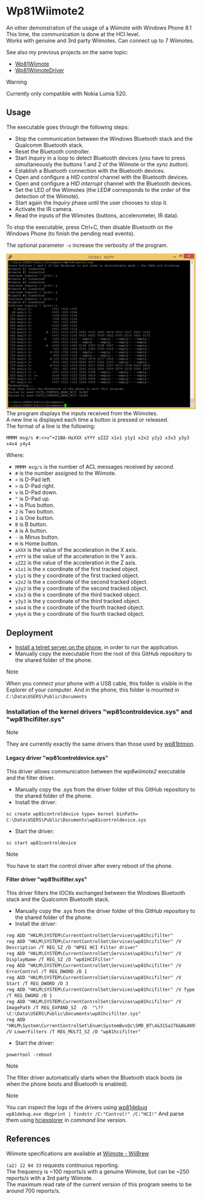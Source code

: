 # Wp81Wiimote2

An other demonstration of the usage of a Wiimote with Windows Phone 8.1  
This time, the communication is done at the HCI level.  
Works with genuine and 3rd party Wiimotes. 
Can connect up to 7 Wiimotes.

See also my previous projects on the same topic:  
- [Wp81Wiimote](https://github.com/fredericGette/Wp81Wiimote)
- [Wp81WiimoteDriver](https://github.com/fredericGette/Wp81WiimoteDriver)

> [!WARNING]
> Currently only compatible with Nokia Lumia 520.  

## Usage

The executable goes through the following steps:  
- Stop the communication between the Windows Bluetooth stack and the Qualcomm Bluetooth stack.  
- Reset the Bluetooth controller.  
- Start *Inquiry* in a loop to detect Bluetooth devices (you have to press simultaneously the buttons 1 and 2 of the Wiimote or the _sync button_). 
- Establish a Bluetooth connection with the Bluetooth devices.
- Open and configure a *HID control* channel with the Bluetooth devices.
- Open and configure a *HID interrupt* channel with the Bluetooth devices.
- Set the LED of the Wiimotes (the LED# corresponds to the order of the detection of the Wiimote).
- Start again the *Inquiry* phase until the user chooses to stop it.
- Activate the IR camera.
- Read the inputs of the Wiimotes (buttons, accelerometer, IR data).

To stop the executable, press Ctrl+C, then disable Bluetooth on the Windows Phone (to finish the pending read events).  

The optional parameter `-v` increase the verbosity of the program.

![Example](Capture01.PNG)
The program displays the inputs received from the Wiimotes.  
A new line is displayed each time a button is pressed or released.  
The format of a line is the following:  
```
MMMM msg/s #:<>v^+21BA-H±XXX ±YYY ±ZZZ x1x1 y1y1 x2x2 y2y2 x3x3 y3y3 x4x4 y4y4
```
Where:
- `MMMM msg/s` is the number of ACL messages received by second.
- `#` is the number assigned to the Wiimote.
- `<` is D-Pad left.
- `>` is D-Pad right.
- `v` is D-Pad down.
- `^` is D-Pad up.
- `+` is Plus button.
- `2` is Two button.
- `1` is One button.
- `B` is B button.
- `A` is A button.
- `-` is Minus button.
- `H` is Home button.
- `±XXX` is the value of the acceleration in the X axis.
- `±YYY` is the value of the acceleration in the Y axis.
- `±ZZZ` is the value of the acceleration in the Z axis.
- `x1x1` is the x coordinate of the first tracked object.
- `y1y1` is the y coordinate of the first tracked object.
- `x2x2` is the x coordinate of the second tracked object.
- `y2y2` is the y coordinate of the second tracked object.
- `x3x3` is the x coordinate of the third tracked object.
- `y3y3` is the y coordinate of the third tracked object.
- `x4x4` is the x coordinate of the fourth tracked object.
- `y4y4` is the y coordinate of the fourth tracked object.
  
## Deployment

- [Install a telnet server on the phone](https://github.com/fredericGette/wp81documentation/tree/main/telnetOverUsb#readme), in order to run the application.  
- Manually copy the executable from the root of this GitHub repository to the shared folder of the phone.
> [!NOTE]
> When you connect your phone with a USB cable, this folder is visible in the Explorer of your computer. And in the phone, this folder is mounted in `C:\Data\USERS\Public\Documents`  

### Installation of the kernel drivers "wp81controldevice.sys" and "wp81hcifilter.sys"

> [!NOTE]
> They are currently exactly the same drivers than those used by [wp81btmon](https://github.com/fredericGette/wp81btmon).  

#### Legacy driver "wp81controldevice.sys"

This driver allows communication between the *wp8wiimote2* executable and the filter driver.

- Manually copy the .sys from the driver folder of this GitHub repository to the shared folder of the phone.
- Install the driver:
```
sc create wp81controldevice type= kernel binPath= C:\Data\USERS\Public\Documents\wp81controldevice.sys
```
- Start the driver:
```
sc start wp81controldevice
```

> [!NOTE]
> You have to start the control driver after every reboot of the phone.  

#### Filter driver "wp81hcifilter.sys"

This driver filters the IOCtls exchanged between the Windows Bluetooth stack and the Qualcomm Bluetooth stack.

- Manually copy the .sys from the driver folder of this GitHub repository to the shared folder of the phone.
- Install the driver:
```
reg ADD "HKLM\SYSTEM\CurrentControlSet\Services\wp81hcifilter"
reg ADD "HKLM\SYSTEM\CurrentControlSet\Services\wp81hcifilter" /V Description /T REG_SZ /D "WP81 HCI Filter driver"
reg ADD "HKLM\SYSTEM\CurrentControlSet\Services\wp81hcifilter" /V DisplayName /T REG_SZ /D "wp81HCIFilter"
reg ADD "HKLM\SYSTEM\CurrentControlSet\Services\wp81hcifilter" /V ErrorControl /T REG_DWORD /D 1
reg ADD "HKLM\SYSTEM\CurrentControlSet\Services\wp81hcifilter" /V Start /T REG_DWORD /D 3
reg ADD "HKLM\SYSTEM\CurrentControlSet\Services\wp81hcifilter" /V Type /T REG_DWORD /D 1
reg ADD "HKLM\SYSTEM\CurrentControlSet\Services\wp81hcifilter" /V ImagePath /T REG_EXPAND_SZ  /D  "\??\C:\Data\USERS\Public\Documents\wp81hcifilter.sys"
reg ADD "HKLM\System\CurrentControlSet\Enum\SystemBusQc\SMD_BT\4&315a27b&0&4097" /V LowerFilters /T REG_MULTI_SZ /D "wp81hcifilter"
```
- Start the driver:
```
powertool -reboot
```

> [!NOTE]
> The filter driver automatically starts when the Bluetooth stack boots (ie when the phone boots and Bluetooth is enabled).

> [!NOTE]
> You can inspect the logs of the drivers using [wp81debug](https://github.com/fredericGette/wp81debug)  
> `wp81debug.exe dbgprint | findstr /C:"Control!" /C:"HCI!"`
> And parse them using [hciexplorer](https://github.com/fredericGette/hciexplorer) in *command line* version.

## References

Wiimote specifications are available at [Wiimote - WiiBrew](https://wiibrew.org/wiki/Wiimote)

`(a2) 12 04 33` requests continuous reporting.  
The frequency is ~100 reports/s with a genuine Wiimote, but can be ~250 reports/s with a 3rd party Wiimote.  
The maximum read rate of the current version of this program seems to be around 700 reports/s.  
